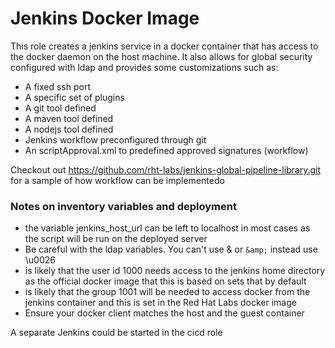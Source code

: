 # Jenkins Docker Image

This role creates a jenkins service in a docker container that has access to the docker daemon on the host machine. It also allows for global security configured with ldap and provides some customizations such as:
  * A fixed ssh port
  * A specific set of plugins
  * A git tool defined
  * A maven tool defined
  * A nodejs tool defined
  * Jenkins workflow preconfigured through git 
  * An scriptApproval.xml to predefined approved signatures (workflow)

Checkout out https://github.com/rht-labs/jenkins-global-pipeline-library.git for a sample of how workflow can be implementedo

### Notes on inventory variables and deployment

* the variable jenkins_host_url can be left to localhost in most cases as the script will be run on the deployed server
* Be careful with the ldap variables. You can't use & or `&amp;` instead use \u0026
* is likely that the user id 1000 needs access to the jenkins home directory as the official docker image that this is based on sets that by default
* is likely that the group 1001 will be needed to access docker from the jenkins container and this is set in the Red Hat Labs docker image
* Ensure your docker client matches the host and the guest container
  
A separate Jenkins could be started in the cicd role  

